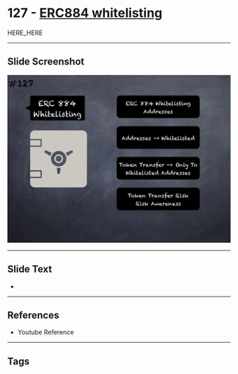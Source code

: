 # 127 - [ERC884 whitelisting](ERC884%20whitelisting.md)

HERE_HERE

___
## Slide Screenshot
![0127.png](../../images/pitfalls_and_best_practices201/127.png)
___
## Slide Text
- 
___
## References
- Youtube Reference
___
## Tags